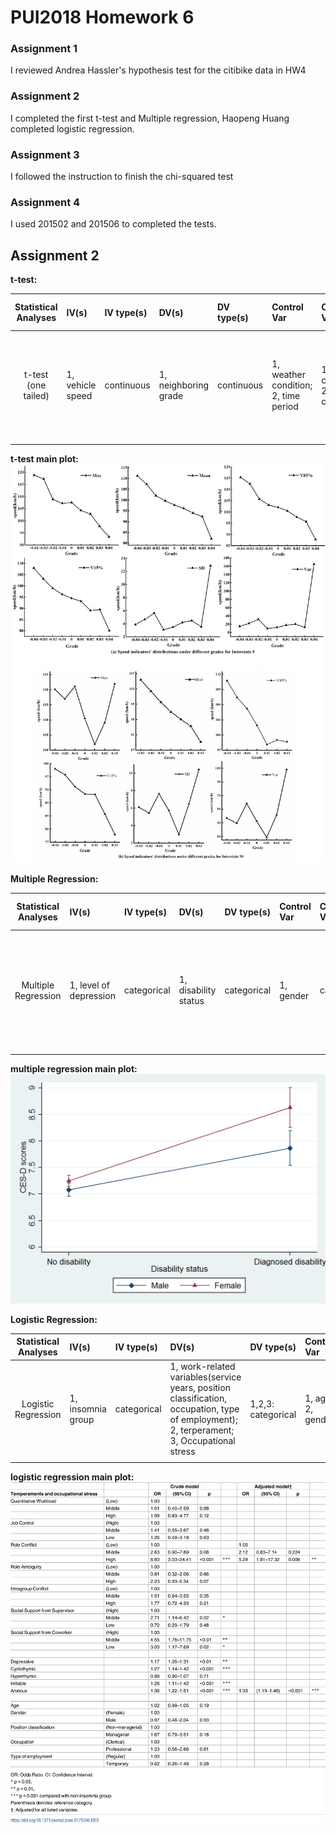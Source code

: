 # PUI2018 Homework 6

### Assignment 1
I reviewed Andrea Hassler's hypothesis test for the citibike data in HW4

### Assignment 2
I completed the first t-test and Multiple regression, Haopeng Huang completed logistic regression.

### Assignment 3
I followed the instruction to finish the chi-squared test

### Assignment 4
I used 201502 and 201506 to completed the tests.

## Assignment 2
**t-test:**

| **Statistical Analyses**	|  **IV(s)**  |  **IV type(s)** |  **DV(s)**  |  **DV type(s)**  |  **Control Var** | **Control Var type**  | **Question to be answered** | **_H0_** | **alpha** | **link to paper**| 
|:----------:|:----------|:------------|:-------------|:-------------|:------------|:------------- |:------------------|:----:|:-------:|:-------|
t-test (one tailed)	|1, vehicle speed | continuous |1, neighboring grade| continuous |1, weather condition; 2, time period | 1, categorical; 2, categorical |vehicle speed may be affected by neighboring grades | a speed at a smaller grade equals that at a neighboring larger grade | 0.05 | [Evaluating the impacts of grades on vehicular speeds on interstate highways](https://journals.plos.org/plosone/article?id=10.1371/journal.pone.0184142) |
  |||||||||

**t-test main plot:**
![t-test](t-test.PNG)

**Multiple Regression:**

| **Statistical Analyses**	|  **IV(s)**  |  **IV type(s)** |  **DV(s)**  |  **DV type(s)**  |  **Control Var** | **Control Var type**  | **Question to be answered** | **_H0_** | **alpha** | **link to paper**| 
|:----------:|:----------|:------------|:-------------|:-------------|:------------|:------------- |:------------------|:----:|:-------:|:-------|
Multiple Regression|1, level of depression | categorical |1, disability status| categorical | 1, gender |categorical|the relationship between the level of depression and disability status among Korean adults |None | 0.05 | [Relationship between Physical Disability and Depression by Gender: A Panel Regression Model](https://journals.plos.org/plosone/article?id=10.1371/journal.pone.0166238) |
  |||||||||

**multiple regression main plot:**
![multiple regression](Multiple_regression.PNG)

**Logistic Regression:**

| **Statistical Analyses**	|  **IV(s)**  |  **IV type(s)** |  **DV(s)**  |  **DV type(s)**  |  **Control Var** | **Control Var type**  | **Question to be answered** | **_H0_** | **alpha** | **link to paper**| 
|:----------:|:----------|:------------|:-------------|:-------------|:------------|:------------- |:------------------|:----:|:-------:|:-------|
Logistic Regression|1, insomnia group| categorical | 1, work-related variables(service years, position classification, occupation, type of employment); 2, terperament; 3, Occupational stress|1,2,3: categorical|1, age; 2, gender |1, numerical; 2, categorical |clarify the relationships between temperament, occupational stress, and insomnia | None | 0.05 | [Relationships between temperaments, occupational stress, and insomnia among Japanese workers](https://journals.plos.org/plosone/article?id=10.1371/journal.pone.0175346) |
  |||||||||

**logistic regression main plot:**
![logistic regression](Logistic_regression.PNG)

